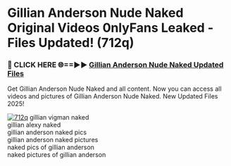 # Gillian Anderson Nude Naked Original Videos 0nlyFans Leaked - Files Updated! (712q)

<h3>🔴 CLICK HERE 🌐==►► <a href="https://tinyurl.com/up5wt9bj" rel="nofollow">Gillian Anderson Nude Naked Updated Files</a></h3>

Get Gillian Anderson Nude Naked and all content. Now you can access all videos and pictures of Gillian Anderson Nude Naked. New Updated Files 2025!

[![712q](https://i.imgur.com/ABiUzMV.gif)](https://tinyurl.com/up5wt9bj)
gillian vigman naked<br>
gillian alexy naked<br>
gillian anderson naked pics<br>
gillian anderson naked pictures<br>
naked pics of gillian anderson<br>
naked pictures of gillian anderson
